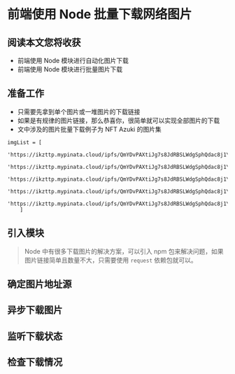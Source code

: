 # 前端使用 Node 批量下载网络图片

## 阅读本文您将收获
* 前端使用 Node 模块进行自动化图片下载
* 前端使用 Node 模块进行批量图片下载

## 准备工作
* 只需要先拿到单个图片或一堆图片的下载链接
* 如果是有规律的图片链接，那么恭喜你，很简单就可以实现全部图片的下载
* 文中涉及的图片批量下载例子为 NFT Azuki 的图片集

```
imgList = [
	'https://ikzttp.mypinata.cloud/ipfs/QmYDvPAXtiJg7s8JdRBSLWdgSphQdac8j1YuQNNxcGE1hg/1.png',
	'https://ikzttp.mypinata.cloud/ipfs/QmYDvPAXtiJg7s8JdRBSLWdgSphQdac8j1YuQNNxcGE1hg/2.png',
	'https://ikzttp.mypinata.cloud/ipfs/QmYDvPAXtiJg7s8JdRBSLWdgSphQdac8j1YuQNNxcGE1hg/3.png',
	'https://ikzttp.mypinata.cloud/ipfs/QmYDvPAXtiJg7s8JdRBSLWdgSphQdac8j1YuQNNxcGE1hg/4.png',
	'https://ikzttp.mypinata.cloud/ipfs/QmYDvPAXtiJg7s8JdRBSLWdgSphQdac8j1YuQNNxcGE1hg/5.png'
	]
```

## 引入模块

> Node 中有很多下载图片的解决方案，可以引入 npm 包来解决问题，如果图片链接简单且数量不大，只需要使用 `request` 依赖包就可以。

## 确定图片地址源

## 异步下载图片

## 监听下载状态

## 检查下载情况